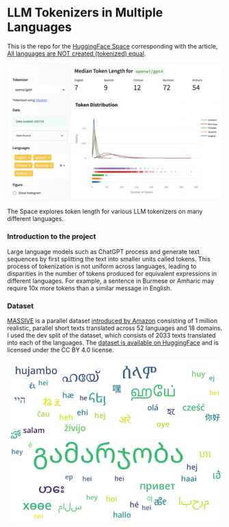 # LLM Tokenizers in Multiple Languages

This is the repo for the [HuggingFace Space](https://huggingface.co/spaces/yenniejun/tokenizers-languages) corresponding with the article, [All languages are NOT created (tokenized) equal](https://blog.yenniejun.com/p/all-languages-are-not-created-tokenized). 


![Screenshot of the corresponding HuggingFace Space](img/screenshot_huggingface_space.png)

The Space explores token length for various LLM tokenizers on many different languages.

### Introduction to the project
Large language models such as ChatGPT process and generate text sequences by first splitting the text into smaller units called tokens. This process of tokenization is not uniform across languages, leading to disparities in the number of tokens produced for equivalent expressions in different languages. For example, a sentence in Burmese or Amharic may require 10x more tokens than a similar message in English.

### Dataset
[MASSIVE](https://arxiv.org/abs/2204.08582) is a parallel dataset [introduced by Amazon](https://github.com/alexa/massive) consisting of 1 million realistic, parallel short texts translated across 52 languages and 18 domains. I used the dev split of the dataset, which consists of 2033 texts translated into each of the languages. The [dataset is available on HuggingFace](https://huggingface.co/datasets/AmazonScience/massive) and is licensed under the CC BY 4.0 license.


![Word cloud of the word "hey" translated into 51 languages, from the Massive dataset](img/word_cloud_massive.png)


